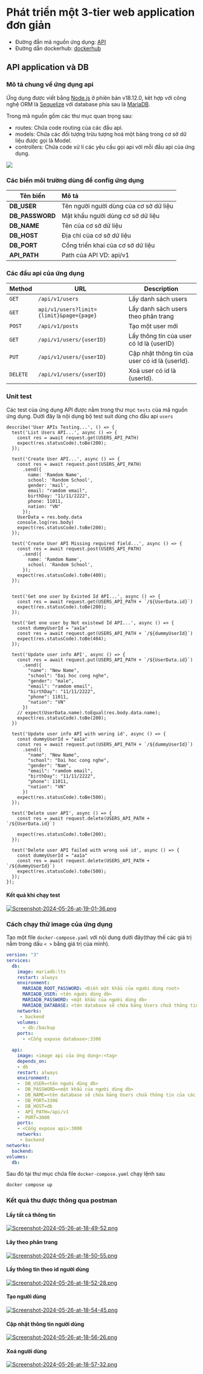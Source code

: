 # Phát triển một 3-tier web application đơn giản
* Đường đẫn mã nguồn ứng dụng: [API](https://github.com/DoTruong1/vdt-backend.git)
* Đường dẫn dockerhub: [dockerhub](https://hub.docker.com/repository/docker/dotruong1910/backend/general)
## API application và DB
### Mô tả chung về ứng dụng api
Ứng dụng được viết bằng [Node.js](https://nodejs.org/) ở phiên bản v18.12.0, kêt hợp với công nghệ ORM là [Sequelize](https://sequelize.org/docs/v7/databases/mariadb/) với database phía sau là [MariaDB](https://mariadb.org).

Trong mã nguồn gồm các thư mục quan trọng sau:
* routes: Chứa code routing của các đầu api.
* models: Chứa các đối tượng trừu tượng hoá một bảng trong cơ sở dữ liệu được gọi là Model.
* controllers: Chứa code xử lí các yêu cầu gọi api với mỗi đầu api của ứng dụng.

![](https://res.cloudinary.com/practicaldev/image/fetch/s--pqY2Rar2--/c_imagga_scale,f_auto,fl_progressive,h_420,q_auto,w_1000/https://miro.medium.com/max/811/1%2ASEfonxxMIktyFJWwA_oTTg.png)

### Các biến môi trường dùng để config ứng dụng
| Tên biến        | Mô tả                                  |
| --------------- |:-------------------------------------- |
| **DB_USER**     | Tên người người dùng của cơ sở dữ liệu |
| **DB_PASSWORD** | Mật khẩu người dùng cơ sở dữ liệu      |
| **DB_NAME**     | Tên của cơ sở dữ liệu                  |
| **DB_HOST**     | Địa chỉ của cơ sở dữ liệu              |
| **DB_PORT**     | Cổng triển khai của cơ sở dữ liệu      |
| **API_PATH**    | Path của API VD: api/v1                |
### Các đầu api của ứng dụng

| Method   | URL                      | Description                                    |
| -------- | ------------------------ | ---------------------------------------------- |
| `GET`    | `/api/v1/users`          | Lấy danh sách users                            |
|`GET`      | `api/v1/users?limit={limit}&page={page}` | Lấy danh sách users theo phân trang 
| `POST`   | `/api/v1/posts`          | Tạo một user mới                               |
| `GET`    | `/api/v1/users/{userID}` | Lấy thông tin của user có Id là {userID}       |
| `PUT`  | `/api/v1/users/{userID}` | Cập nhật thông tin của user có id là {userId}. |
| `DELETE` | `/api/v1/users/{userID}`   | Xoá user có id là {userId}.                    |

### Unit test
Các test của ứng dụng API được nằm trong thư mục `tests` của mã nguồn ứng dụng. Dưới đây là nội dụng bộ test suit dùng cho đầu api `users`
```Js
describe('User APIs Testing...', () => {
  test('List Users API...', async () => {
    const res = await request.get(USERS_API_PATH)
    expect(res.statusCode).toBe(200);
  });

  test('Create User API...', async () => {
    const res = await request.post(USERS_API_PATH)
      .send({
        name: 'Ramdom Name',
        school: 'Random School',
        gender: 'mail',
        email: "ramdom email",
        birthDay: "11/11/2222",
        phone: 11011,
        nation: "VN"
      });
    UserData = res.body.data
    console.log(res.body)
    expect(res.statusCode).toBe(200);
  });

  test('Create User API Missing required field...', async () => {
    const res = await request.post(USERS_API_PATH)
      .send({
        name: 'Ramdom Name',
        school: 'Random School',
      });
    expect(res.statusCode).toBe(400);
  });


  test('Get one user by Existed Id API...', async () => {
    const res = await request.get(USERS_API_PATH + `/${UserData.id}`)
    expect(res.statusCode).toBe(200);
  });

  test('Get one user by Not existewd Id API...', async () => {
    const dummyUserId = "aa1a"
    const res = await request.get(USERS_API_PATH + `/${dummyUserId}`)
    expect(res.statusCode).toBe(404);
  });

  test('Update user info API', async () => {
    const res = await request.put(USERS_API_PATH + `/${UserData.id}`)
      .send({
        "name": "New Name",
        "school": "Dai hoc cong nghe",
        "gender": "male",
        "email": "ramdom email",
        "birthDay": "11/11/2222",
        "phone": 11011,
        "nation": "VN"
      })
    // expect(UserData.name).toEqual(res.body.data.name);
    expect(res.statusCode).toBe(200);
  })

  test('Update user info API with woring id', async () => {
    const dummyUserId = "aa1a"
    const res = await request.put(USERS_API_PATH + `/${dummyUserId}`)
      .send({
        "name": "New Name",
        "school": "Dai hoc cong nghe",
        "gender": "Nam",
        "email": "ramdom email",
        "birthDay": "11/11/2222",
        "phone": 11011,
        "nation": "VN"
      })
    expect(res.statusCode).toBe(500);
  });

  test('Delete user API', async () => {
    const res = await request.delete(USERS_API_PATH + `/${UserData.id}`)

    expect(res.statusCode).toBe(200);
  });

  test('Delete user API failed with wrong usẻ id', async () => {
    const dummyUserId = "aa1a"
    const res = await request.delete(USERS_API_PATH + `/${dummyUserId}`)
    expect(res.statusCode).toBe(500);
  });
});
```
#### Kết quả khi chạy test
[![Screenshot-2024-05-26-at-19-01-36.png](https://i.postimg.cc/sxHMTmX6/Screenshot-2024-05-26-at-19-01-36.png)](https://postimg.cc/FkcFRj03)
### Cách chạy thử image của ứng dụng
Tạo một file `docker-compose.yaml` với nội dung dưới đây(thay thế các giá trị nằm trong dấu `< >` bằng giá trị của mình).
```yaml
version: "3"
services:
  db:
    image: mariadb:lts
    restart: always
    environment:
      MARIADB_ROOT_PASSWORD: <Điền mật khẩu của người dùng root>
      MARIADB_USER: <tên người dùng db>
      MARIADB_PASSWORD: <mật khẩu của người dùng db>
      MARIADB_DATABASE: <tên database sẽ chứa bảng Users chửa thông tin của các thí sinh>
    networks: 
     - backend
    volumes:
      - db:/backup
    ports:
      - <Cổng expose database>:3306

  api:
    image: <image api của ứng dụng>:<tag>
    depends_on:
    - db
    restart: always
    environment:
    -  DB_USER=<tên người dùng db>
    -  DB_PASSWORD=<mật khẩu của người dùng db>
    -  DB_NAME=<tên database sẽ chứa bảng Users chửa thông tin của các thí sinh>
    -  DB_PORT=3306
    -  DB_HOST=db
    -  API_PATH=/api/v1
    -  PORT=3000
    ports:
    - <Cổng expose api>:3000
    networks: 
     - backend
networks:
  backend:
volumes:
  db:
```
Sau đó tại thư mục chứa file `docker-compose.yaml` chạy lệnh sau
```bash
docker compose up
```
### Kết quả thu được thông qua postman
#### Lấy tất cả thông tin
[![Screenshot-2024-05-26-at-18-49-52.png](https://i.postimg.cc/sf6GjH2v/Screenshot-2024-05-26-at-18-49-52.png)](https://postimg.cc/4ncxw5Vg)
#### Lây theo phân trang
[![Screenshot-2024-05-26-at-18-50-55.png](https://i.postimg.cc/QdXMcpCR/Screenshot-2024-05-26-at-18-50-55.png)](https://postimg.cc/BXVs0Pxg)
#### Lấy thông tin theo id người dùng
[![Screenshot-2024-05-26-at-18-52-28.png](https://i.postimg.cc/m2V4fKZ5/Screenshot-2024-05-26-at-18-52-28.png)](https://postimg.cc/rKd35nr1)
#### Tạo người dùng
[![Screenshot-2024-05-26-at-18-54-45.png](https://i.postimg.cc/D08rv9kP/Screenshot-2024-05-26-at-18-54-45.png)](https://postimg.cc/QKZ9SnMF)
#### Cập nhật thông tin người dùng
[![Screenshot-2024-05-26-at-18-56-26.png](https://i.postimg.cc/tRxNYVs3/Screenshot-2024-05-26-at-18-56-26.png)](https://postimg.cc/HjTyNn4n)
#### Xoá người dùng
[![Screenshot-2024-05-26-at-18-57-32.png](https://i.postimg.cc/vHXgBQt7/Screenshot-2024-05-26-at-18-57-32.png)](https://postimg.cc/GH8hgnN9)